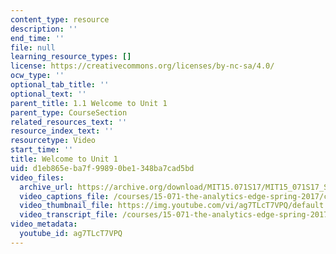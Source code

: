```yaml
---
content_type: resource
description: ''
end_time: ''
file: null
learning_resource_types: []
license: https://creativecommons.org/licenses/by-nc-sa/4.0/
ocw_type: ''
optional_tab_title: ''
optional_text: ''
parent_title: 1.1 Welcome to Unit 1
parent_type: CourseSection
related_resources_text: ''
resource_index_text: ''
resourcetype: Video
start_time: ''
title: Welcome to Unit 1
uid: d1eb865e-ba7f-9989-0be1-348ba7cad5bd
video_files:
  archive_url: https://archive.org/download/MIT15.071S17/MIT15_071S17_Session_1.1.01_300k.mp4
  video_captions_file: /courses/15-071-the-analytics-edge-spring-2017/c25deb20f0cc5a1ea110e6ca0f4529dc_ag7TLcT7VPQ.vtt
  video_thumbnail_file: https://img.youtube.com/vi/ag7TLcT7VPQ/default.jpg
  video_transcript_file: /courses/15-071-the-analytics-edge-spring-2017/37db4d00ba4615a77f502732a8d6165d_ag7TLcT7VPQ.pdf
video_metadata:
  youtube_id: ag7TLcT7VPQ
---
```

